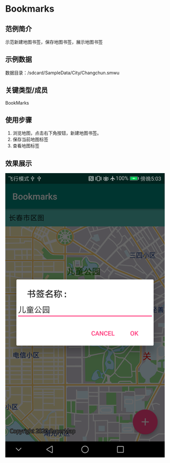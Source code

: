 # Bookmarks

## 范例简介

示范新建地图书签，保存地图书签，展示地图书签

## 示例数据

数据目录：/sdcard/SampleData/City/Changchun.smwu

## 关键类型/成员

BookMarks

## 使用步骤
1. 浏览地图，点击右下角按钮，新建地图书签。
2. 保存当前地图标签
3. 查看地图标签


## 效果展示

![image](bookmarks.png)
